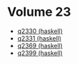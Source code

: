 # Volume 23

* [q2330 (haskell)](haskell/q2330.hs)
* [q2331 (haskell)](haskell/q2331.hs)
* [q2369 (haskell)](haskell/q2369.hs)
* [q2399 (haskell)](haskell/q2399.hs)
